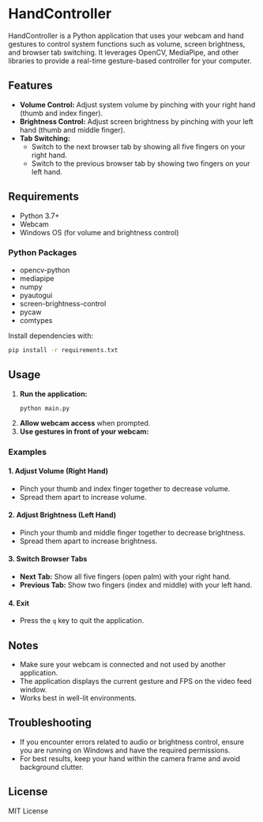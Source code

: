 # HandController

HandController is a Python application that uses your webcam and hand gestures to control system functions such as volume, screen brightness, and browser tab switching. It leverages OpenCV, MediaPipe, and other libraries to provide a real-time gesture-based controller for your computer.

## Features
- **Volume Control:** Adjust system volume by pinching with your right hand (thumb and index finger).
- **Brightness Control:** Adjust screen brightness by pinching with your left hand (thumb and middle finger).
- **Tab Switching:**
  - Switch to the next browser tab by showing all five fingers on your right hand.
  - Switch to the previous browser tab by showing two fingers on your left hand.

## Requirements
- Python 3.7+
- Webcam
- Windows OS (for volume and brightness control)

### Python Packages
- opencv-python
- mediapipe
- numpy
- pyautogui
- screen-brightness-control
- pycaw
- comtypes

Install dependencies with:

```bash
pip install -r requirements.txt
```

## Usage

1. **Run the application:**
   ```bash
   python main.py
   ```
2. **Allow webcam access** when prompted.
3. **Use gestures in front of your webcam:**

### Examples

#### 1. Adjust Volume (Right Hand)
- Pinch your thumb and index finger together to decrease volume.
- Spread them apart to increase volume.

#### 2. Adjust Brightness (Left Hand)
- Pinch your thumb and middle finger together to decrease brightness.
- Spread them apart to increase brightness.

#### 3. Switch Browser Tabs
- **Next Tab:** Show all five fingers (open palm) with your right hand.
- **Previous Tab:** Show two fingers (index and middle) with your left hand.

#### 4. Exit
- Press the `q` key to quit the application.

## Notes
- Make sure your webcam is connected and not used by another application.
- The application displays the current gesture and FPS on the video feed window.
- Works best in well-lit environments.

## Troubleshooting
- If you encounter errors related to audio or brightness control, ensure you are running on Windows and have the required permissions.
- For best results, keep your hand within the camera frame and avoid background clutter.

## License
MIT License
